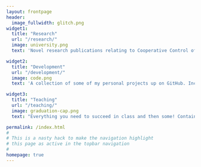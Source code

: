 ```yaml
---
layout: frontpage
header:
  image_fullwidth: glitch.png
widget1:
  title: "Research"
  url: "/research/"
  image: university.png
  text: 'Novel research publications relating to Cooperative Control of robot swarms, and Human-Robot Interaction through the application of Motion Planning techniques. Includes links to related artifacts.'

widget2:
  title: "Development"
  url: "/development/"
  image: code.png
  text: 'A collection of some of my personal projects up on GitHub. Includes a selection of old class projects and personal projects. Examples include "toolboxes," coding interview questions, and this website!'

widget3:
  title: "Teaching"
  url: "/teaching/"
  image: graduation-cap.png
  text: "Everything you need to succeed in class and then some! Contains links to my current and previous labs, along with some general tips and guidelines based on FAQ's. Personal page not affiliated with FIU."

permalink: /index.html
#
# This is a nasty hack to make the navigation highlight
# this page as active in the topbar navigation
#
homepage: true
---
```

